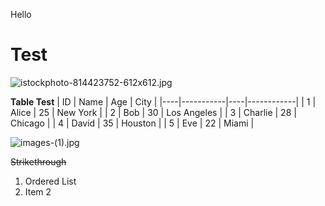 Hello
# Test

![istockphoto-814423752-612x612.jpg](https://docs-api.cloudlabs.ai/repos/raw.githubusercontent.com/Rabin-spektra/Messi-Project/main/messi-test-folder/images/istockphoto-814423752-612x612.jpg?token=8b2t1Sg45N8JBe8QNwBlyhJq)

<grouped-questions source="labguidepage0016PLNeu2V" />

<question source="labguidepage001SdAp7vme" />

**Table Test**
| ID  | Name       | Age | City        |
|----|-----------|----|------------|
| 1  | Alice      | 25 | New York   |
| 2  | Bob        | 30 | Los Angeles |
| 3  | Charlie    | 28 | Chicago    |
| 4  | David      | 35 | Houston    |
| 5  | Eve        | 22 | Miami      |

![images-(1).jpg](https://docs-api.cloudlabs.ai/repos/raw.githubusercontent.com/Rabin-spektra/Messi-Project/main/messi-test-folder/images/images-(1).jpg?token=8b2t1Sg45N8JBe8QNwBlyhJq)

~~Strikethrough~~

1. Ordered List
2. Item 2
